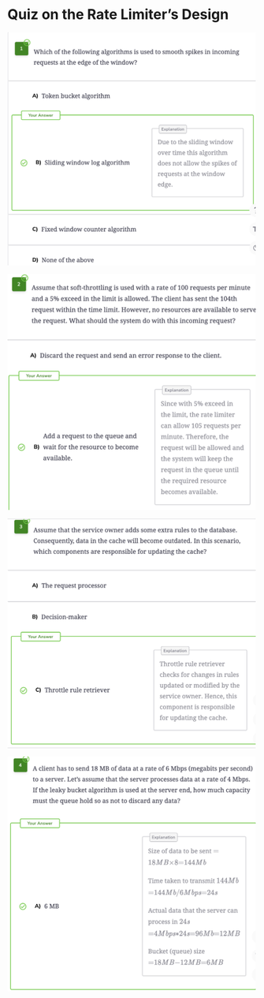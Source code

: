 # Quiz on the Rate Limiter’s Design

![](<../.gitbook/assets/Screenshot 2023-09-02 at 3.57.48 PM.png>)

![](<../.gitbook/assets/Screenshot 2023-09-02 at 3.58.08 PM.png>)

![](<../.gitbook/assets/Screenshot 2023-09-02 at 3.59.28 PM.png>)

![](<../.gitbook/assets/Screenshot 2023-09-02 at 3.59.47 PM.png>)
